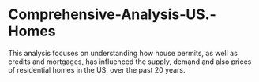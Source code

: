 # Comprehensive-Analysis-US.-Homes
This analysis focuses on understanding how house permits, as well as credits and mortgages, has influenced the supply, demand and also prices of residential homes in the US. over the past 20 years.
